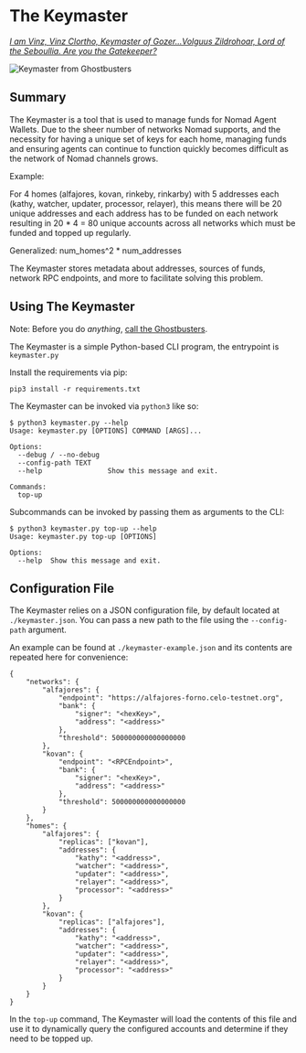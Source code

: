 # The Keymaster

[_I am Vinz, Vinz Clortho, Keymaster of Gozer...Volguus Zildrohoar, Lord of the Seboullia. Are you the Gatekeeper?_](https://www.youtube.com/watch?v=xSp5QwKRwqM)

![Keymaster from Ghostbusters](https://i.pinimg.com/originals/9d/5b/a0/9d5ba02875ce7921d092038d1543b1f4.jpg)

## Summary

The Keymaster is a tool that is used to manage funds for Nomad Agent Wallets. Due to the sheer number of networks Nomad supports, and the necessity for having a unique set of keys for each home, managing funds and ensuring agents can continue to function quickly becomes difficult as the network of Nomad channels grows.

Example:

For 4 homes (alfajores, kovan, rinkeby, rinkarby) with 5 addresses each (kathy, watcher, updater, processor, relayer), this means there will be 20 unique addresses and each address has to be funded on each network resulting in 20 \* 4 = 80 unique accounts across all networks which must be funded and topped up regularly.

Generalized: num_homes^2 \* num_addresses

The Keymaster stores metadata about addresses, sources of funds, network RPC endpoints, and more to facilitate solving this problem.

## Using The Keymaster

Note: Before you do _anything_, [call the Ghostbusters](https://www.youtube.com/watch?v=Fe93CLbHjxQ).

The Keymaster is a simple Python-based CLI program, the entrypoint is `keymaster.py`

Install the requirements via pip:

`pip3 install -r requirements.txt`

The Keymaster can be invoked via `python3` like so:

```
$ python3 keymaster.py --help
Usage: keymaster.py [OPTIONS] COMMAND [ARGS]...

Options:
  --debug / --no-debug
  --config-path TEXT
  --help                Show this message and exit.

Commands:
  top-up
```

Subcommands can be invoked by passing them as arguments to the CLI:

```
$ python3 keymaster.py top-up --help
Usage: keymaster.py top-up [OPTIONS]

Options:
  --help  Show this message and exit.
```

## Configuration File

The Keymaster relies on a JSON configuration file, by default located at `./keymaster.json`. You can pass a new path to the file using the `--config-path` argument.

An example can be found at `./keymaster-example.json` and its contents are repeated here for convenience:

```
{
    "networks": {
        "alfajores": {
            "endpoint": "https://alfajores-forno.celo-testnet.org",
            "bank": {
                "signer": "<hexKey>",
                "address": "<address>"
            },
            "threshold": 500000000000000000
        },
        "kovan": {
            "endpoint": "<RPCEndpoint>",
            "bank": {
                "signer": "<hexKey>",
                "address": "<address>"
            },
            "threshold": 500000000000000000
        }
    },
    "homes": {
        "alfajores": {
            "replicas": ["kovan"],
            "addresses": {
                "kathy": "<address>",
                "watcher": "<address>",
                "updater": "<address>",
                "relayer": "<address>",
                "processor": "<address>"
            }
        },
        "kovan": {
            "replicas": ["alfajores"],
            "addresses": {
                "kathy": "<address>",
                "watcher": "<address>",
                "updater": "<address>",
                "relayer": "<address>",
                "processor": "<address>"
            }
        }
    }
}
```

In the `top-up` command, The Keymaster will load the contents of this file and use it to dynamically query the configured accounts and determine if they need to be topped up.